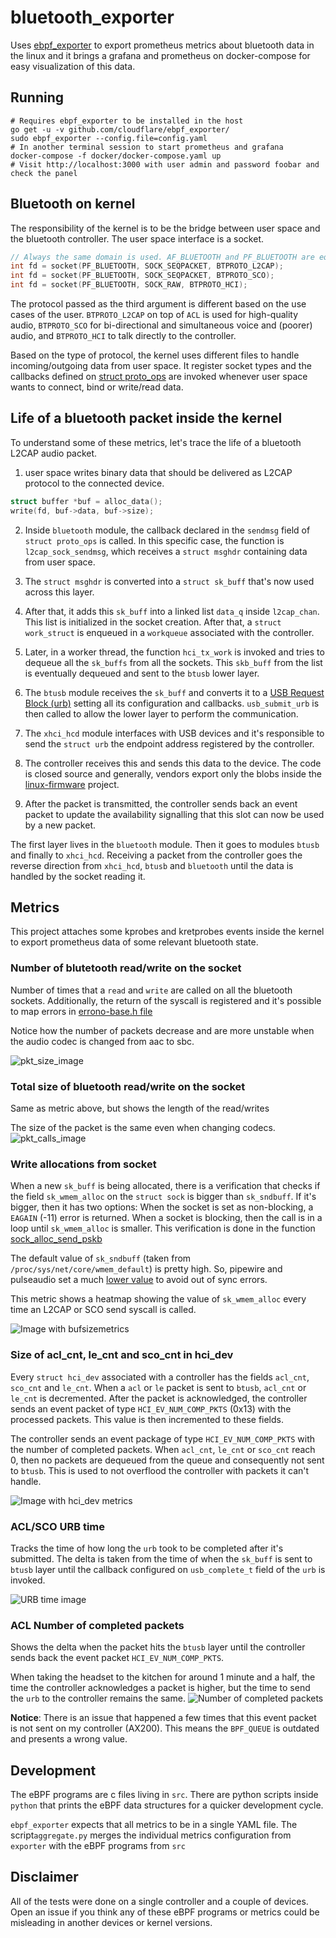 # bluetooth_exporter

Uses [ebpf_exporter](https://github.com/cloudflare/ebpf_exporter) to export prometheus metrics about bluetooth data in the linux and it brings a grafana and prometheus on docker-compose for easy visualization of this data.

## Running

```shell
# Requires ebpf_exporter to be installed in the host
go get -u -v github.com/cloudflare/ebpf_exporter/
sudo ebpf_exporter --config.file=config.yaml
# In another terminal session to start prometheus and grafana
docker-compose -f docker/docker-compose.yaml up
# Visit http://localhost:3000 with user admin and password foobar and check the panel
```

## Bluetooth on kernel
The responsibility of the kernel is to be the bridge between user space and the bluetooth controller. The user space interface is a socket.

``` c
// Always the same domain is used. AF_BLUETOOTH and PF_BLUETOOTH are equivalent
int fd = socket(PF_BLUETOOTH, SOCK_SEQPACKET, BTPROTO_L2CAP);
int fd = socket(PF_BLUETOOTH, SOCK_SEQPACKET, BTPROTO_SCO);
int fd = socket(PF_BLUETOOTH, SOCK_RAW, BTPROTO_HCI);
```

The protocol passed as the third argument is different based on the use cases of the user.
`BTPROTO_L2CAP` on top of `ACL` is used for high-quality audio, `BTPROTO_SCO` 
for bi-directional and simultaneous voice and (poorer) audio,
and `BTPROTO_HCI` to talk directly to the controller.

Based on the type of protocol, the kernel uses different files to handle incoming/outgoing data from user space.
It register socket types and the callbacks defined on [struct proto_ops](https://github.com/torvalds/linux/search?q=path%3Anet%2Fbluetooth+proto_ops) are invoked whenever user space wants to connect, bind or write/read data.

## Life of a bluetooth packet inside the kernel
To understand some of these metrics, let's trace the life of a bluetooth L2CAP audio packet.

1. user space writes binary data that should be delivered as L2CAP protocol to the connected device.
``` c
struct buffer *buf = alloc_data();
write(fd, buf->data, buf->size);
```

2. Inside `bluetooth` module, the callback declared in the `sendmsg` field of `struct proto_ops` is called. In this specific case, the function is `l2cap_sock_sendmsg`, which receives a `struct msghdr` containing data from user space.

3. The `struct msghdr` is converted into a `struct sk_buff` that's now used across this layer.

4. After that, it adds this `sk_buff` into a linked list `data_q` inside `l2cap_chan`.
This list is initialized in the socket creation.
After that, a `struct work_struct` is enqueued in a `workqueue` associated with the controller.

5. Later, in a worker thread, the function `hci_tx_work` is invoked and tries to dequeue all the `sk_buffs` from all the sockets. This `skb_buff` from the list is eventually dequeued and sent to the `btusb` lower layer.

6. The `btusb` module receives the `sk_buff` and converts it to a [USB Request Block (urb)](https://www.kernel.org/doc/html/latest/driver-api/usb/URB.html) setting all its configuration and callbacks. `usb_submit_urb` is then called to allow the lower layer to perform the communication.

7. The `xhci_hcd` module interfaces with USB devices and it's responsible to send the `struct urb` the endpoint address registered by the controller.

8. The controller receives this and sends this data to the device.
The code is closed source and generally, vendors export only the blobs inside the [linux-firmware](https://git.kernel.org/pub/scm/linux/kernel/git/firmware/linux-firmware.git) project.

9. After the packet is transmitted, the controller sends back an event packet to update the availability signalling that this slot can now be used by a new packet.

The first layer lives in the `bluetooth` module. Then it goes to modules `btusb` and finally to `xhci_hcd`.
Receiving a packet from the controller goes the reverse direction from `xhci_hcd`, `btusb` and `bluetooth` until the data is handled by the socket reading it.

## Metrics
This project attaches some kprobes and kretprobes events inside the kernel to export prometheus data of some relevant bluetooth state.

### Number of blutetooth read/write on the socket
Number of times that a `read` and `write` are called on all the bluetooth sockets.
Additionally, the return of the syscall is registered and it's possible to map errors in [errono-base.h file](https://github.com/torvalds/linux/blob/v5.13/tools/include/uapi/asm-generic/errno-base.h)

Notice how the number of packets decrease and are more unstable when the audio codec is changed from aac to sbc.

![pkt_size_image](./doc/pkt_size.png)

### Total size of bluetooth read/write on the socket
Same as metric above, but shows the length of the read/writes

The size of the packet is the same even when changing codecs.
![pkt_calls_image](./doc/pkt_calls.png)

### Write allocations from socket
When a new `sk_buff` is being allocated, there is a verification that checks if the field `sk_wmem_alloc` on the `struct sock` is bigger than `sk_sndbuff`. If it's bigger, then it has two options:
When the socket is set as non-blocking, a `EAGAIN` (-11) error is returned.
When a socket is blocking, then the call is in a loop until `sk_wmem_alloc` is smaller.
This verification is done in the function [sock_alloc_send_pskb](https://github.com/torvalds/linux/blob/v5.13/net/core/sock.c#L2334)

The default value of `sk_sndbuff` (taken from `/proc/sys/net/core/wmem_default`) is pretty high.
So, pipewire and pulseaudio set a much [lower value](https://github.com/pulseaudio/pulseaudio/blob/bea3fa7d21fdf7d90b73270e836bfffb41cc6fdc/src/modules/bluetooth/module-bluez5-device.c#L547) to avoid out of sync errors.

This metric shows a heatmap showing the value of `sk_wmem_alloc` every time an L2CAP or SCO send syscall is called.

![Image with bufsizemetrics](./doc/bufsize.png)

### Size of acl_cnt, le_cnt and sco_cnt in hci_dev
Every `struct hci_dev` associated with a controller has the fields `acl_cnt`, `sco_cnt` and `le_cnt`.
When a `acl` or `le` packet is sent to `btusb`, `acl_cnt` or `le_cnt` is decremented.
After the packet is acknowledged, the controller sends an event packet of type `HCI_EV_NUM_COMP_PKTS` (0x13) with the processed packets. This value is then incremented to these fields.

The controller sends an event package of type `HCI_EV_NUM_COMP_PKTS` with the number of completed packets.
When `acl_cnt`, `le_cnt` or `sco_cnt` reach 0, then no packets are dequeued from the queue and consequently not sent to `btusb`. This is used to not overflood the controller with packets it can't handle.

![Image with hci_dev metrics](./doc/hdev_count.png)

### ACL/SCO URB time
Tracks the time of how long the `urb` took to be completed after it's submitted.
The delta is taken from the time of when the `sk_buff` is sent to `btusb` layer until the callback configured on `usb_complete_t` field of the `urb` is invoked.

![URB time image](./doc/urb_time.png)

### ACL Number of completed packets
Shows the delta when the packet hits the `btusb` layer until the controller sends back the event packet `HCI_EV_NUM_COMP_PKTS`.

When taking the headset to the kitchen for around 1 minute and a half, the time the controller acknowledges a packet is higher, but the time to send the `urb` to the controller remains the same.
![Number of completed packets](./doc/acl_ack.png)

**Notice**: There is an issue that happened a few times that this event packet is not sent on my controller (AX200).
This means the `BPF_QUEUE` is outdated and presents a wrong value.

## Development
The eBPF programs are c files living in `src`.
There are python scripts inside `python` that prints the eBPF data structures for a quicker development cycle.

`ebpf_exporter` expects that all metrics to be in a single YAML file. The script`aggregate.py` merges the individual metrics configuration from `exporter` with the eBPF programs from `src`

## Disclaimer
All of the tests were done on a single controller and a couple of devices.
Open an issue if you think any of these eBPF programs or metrics could be misleading in another devices or kernel versions.
